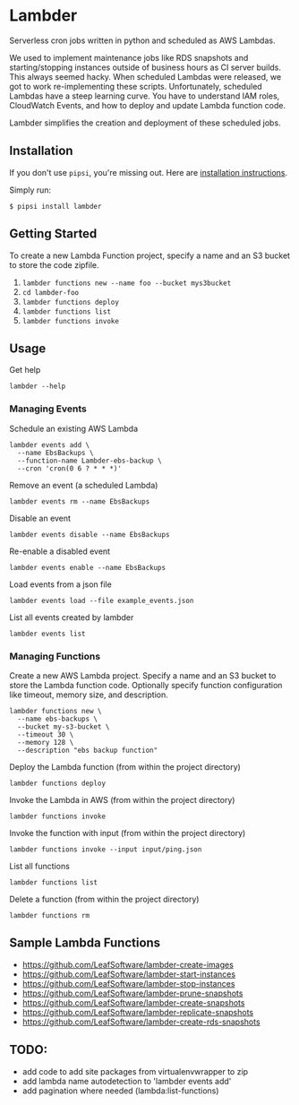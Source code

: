 # Lambder

Serverless cron jobs written in python and scheduled as AWS Lambdas.

We used to implement maintenance jobs like RDS snapshots and starting/stopping
instances outside of business hours as CI server builds. This always seemed hacky.
When scheduled Lambdas were released, we got to work re-implementing these
scripts. Unfortunately, scheduled Lambdas have a steep learning curve.
You have to understand IAM roles, CloudWatch Events, and how to deploy and
update Lambda function code.

Lambder simplifies the creation and deployment of these scheduled jobs.

## Installation

If you don't use `pipsi`, you're missing out.
Here are [installation instructions](https://github.com/mitsuhiko/pipsi#readme).

Simply run:

    $ pipsi install lambder

## Getting Started

To create a new Lambda Function project, specify a name and an S3 bucket to
store the code zipfile.

1. `lambder functions new --name foo --bucket mys3bucket`
2. `cd lambder-foo`
3. `lambder functions deploy`
4. `lambder functions list`
5. `lambder functions invoke`

## Usage

Get help

    lambder --help

### Managing Events

Schedule an existing AWS Lambda

    lambder events add \
      --name EbsBackups \
      --function-name Lambder-ebs-backup \
      --cron 'cron(0 6 ? * * *)'

Remove an event (a scheduled Lambda)

    lambder events rm --name EbsBackups

Disable an event

    lambder events disable --name EbsBackups

Re-enable a disabled event

    lambder events enable --name EbsBackups

Load events from a json file

    lambder events load --file example_events.json

List all events created by lambder

    lambder events list

### Managing Functions

Create a new AWS Lambda project. Specify a name and an S3 bucket to store
the Lambda function code. Optionally specify function configuration like
timeout, memory size, and description.

    lambder functions new \
      --name ebs-backups \
      --bucket my-s3-bucket \
      --timeout 30 \
      --memory 128 \
      --description "ebs backup function"

Deploy the Lambda function (from within the project directory)

    lambder functions deploy

Invoke the Lambda in AWS (from within the project directory)

    lambder functions invoke

Invoke the function with input (from within the project directory)

    lambder functions invoke --input input/ping.json

List all functions

    lambder functions list

Delete a function (from within the project directory)

    lambder functions rm

## Sample Lambda Functions

* https://github.com/LeafSoftware/lambder-create-images
* https://github.com/LeafSoftware/lambder-start-instances
* https://github.com/LeafSoftware/lambder-stop-instances
* https://github.com/LeafSoftware/lambder-prune-snapshots
* https://github.com/LeafSoftware/lambder-create-snapshots
* https://github.com/LeafSoftware/lambder-replicate-snapshots
* https://github.com/LeafSoftware/lambder-create-rds-snapshots

## TODO:

* add code to add site packages from virtualenvwrapper to zip
* add lambda name autodetection to 'lambder events add'
* add pagination where needed (lambda:list-functions)
